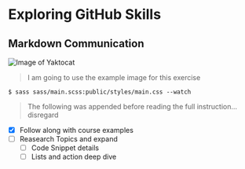 # Exploring GitHub Skills
## Markdown Communication

![Image of Yaktocat](https://octodex.github.com/images/yaktocat.png)
> I am going to use the example image for this exercise

```
$ sass sass/main.scss:public/styles/main.css --watch
```

> The following was appended before reading the full instruction... 
> disregard

- [x] Follow along with course examples
- [ ] Reasearch Topics and expand
  - [ ] Code Snippet details
  - [ ] Lists and action deep dive
